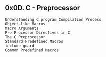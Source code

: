 ##  0x0D. C - Preprocessor

	Understanding C program Compilation Process
	Object-like Macros
	Macro Arguments
	Pre Processor Directives in C
	The C Preprocessor
	Standard Predefined Macros
	include guard
	Common Predefined Macros

